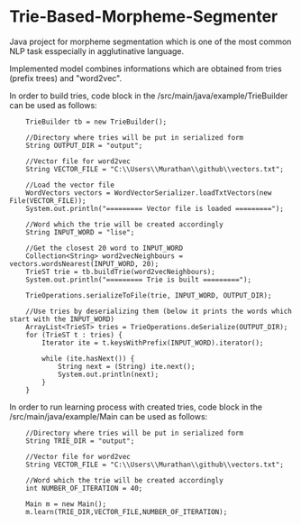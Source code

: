 # Trie-Based-Morpheme-Segmenter

Java project for morpheme segmentation which is one of the most common NLP task esspecially in agglutinative language. 

Implemented model combines informations which are obtained from tries (prefix trees) and "word2vec".

In order to build tries, code block in the /src/main/java/example/TrieBuilder can be used as follows:

        TrieBuilder tb = new TrieBuilder();

        //Directory where tries will be put in serialized form
        String OUTPUT_DIR = "output";

        //Vector file for word2vec
        String VECTOR_FILE = "C:\\Users\\Murathan\\github\\vectors.txt";

        //Load the vector file
        WordVectors vectors = WordVectorSerializer.loadTxtVectors(new File(VECTOR_FILE));
        System.out.println("========= Vector file is loaded =========");

        //Word which the trie will be created accordingly
        String INPUT_WORD = "lise";

        //Get the closest 20 word to INPUT_WORD
        Collection<String> word2vecNeighbours = vectors.wordsNearest(INPUT_WORD, 20);
        TrieST trie = tb.buildTrie(word2vecNeighbours);
        System.out.println("========= Trie is built =========");

        TrieOperations.serializeToFile(trie, INPUT_WORD, OUTPUT_DIR);

        //Use tries by deserializing them (below it prints the words which start with the INPUT_WORD)
        ArrayList<TrieST> tries = TrieOperations.deSerialize(OUTPUT_DIR);
        for (TrieST t : tries) {
            Iterator ite = t.keysWithPrefix(INPUT_WORD).iterator();

            while (ite.hasNext()) {
                String next = (String) ite.next();
                System.out.println(next);
            }
        }


In order to run learning process with created tries, code block in the /src/main/java/example/Main can be used as follows:

        //Directory where tries will be put in serialized form
        String TRIE_DIR = "output";

        //Vector file for word2vec
        String VECTOR_FILE = "C:\\Users\\Murathan\\github\\vectors.txt";

        //Word which the trie will be created accordingly
        int NUMBER_OF_ITERATION = 40;

        Main m = new Main();
        m.learn(TRIE_DIR,VECTOR_FILE,NUMBER_OF_ITERATION);


